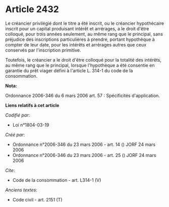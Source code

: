 # Article 2432

Le créancier privilégié dont le titre a été inscrit, ou le créancier hypothécaire inscrit pour un capital produisant intérêt
et arrérages, a le droit d'être colloqué, pour trois années seulement, au même rang que le principal, sans préjudice des
inscriptions particulières à prendre, portant hypothèque à compter de leur date, pour les intérêts et arrérages autres que
ceux conservés par l'inscription primitive. 

Toutefois, le créancier a le droit d'être colloqué pour la totalité des intérêts, au même rang que le principal, lorsque
l'hypothèque a été consentie en garantie du prêt viager défini à l'article L. 314-1 du code de la consommation.

**Nota:**

Ordonnance 2006-346 du 6 mars 2006 art. 57 : Spécificités d'application.

**Liens relatifs à cet article**

_Codifié par_:

  - Loi n°1804-03-19

_Créé par_:

  - Ordonnance n°2006-346 du 23 mars 2006 - art. 14 () JORF 24 mars 2006
  - Ordonnance n°2006-346 du 23 mars 2006 - art. 25 () JORF 24 mars 2006

_Cite_:

  - Code de la consommation - art. L314-1 (V)

_Anciens textes_:

  - Code civil - art. 2151 (T)
